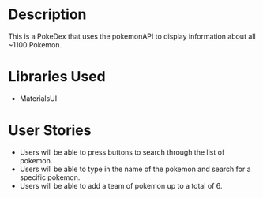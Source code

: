 # Description

This is a PokeDex that uses the pokemonAPI to display information about all ~1100 Pokemon.

# Libraries Used

* MaterialsUI

# User Stories

* Users will be able to press buttons to search through the list of pokemon.
* Users will be able to type in the name of the pokemon and search for a specific pokemon.
* Users will be able to add a team of pokemon up to a total of 6.

